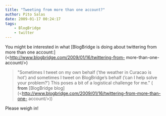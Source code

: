 ```yaml
---
title: "Tweeting from more than one account?"
author: Pito Salas
date: 2009-01-17 00:24:17
tags:
    - BlogBridge
    - twitter
---
```



You might be interested in what [BlogBridge is doing about twittering from
more than one account:](<http://www.blogbridge.com/2009/01/16/twittering-from-
more-than-one-account/>)

> "Sometimes I tweet on my own behalf (’the weather in Curacao is hot’) and
> sometimes I tweet on BlogBridge’s behalf (’can I help solve your problem?’)
> This poses a bit of a logistical challenge for me." ( **from** [BlogBridge
> blog](<http://www.blogbridge.com/2009/01/16/twittering-from-more-than-one-
> account/>))

Please weigh in!


